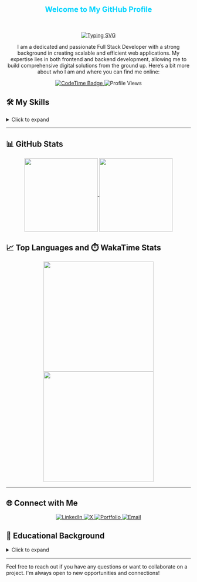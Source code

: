 <h3 align="center" style="color:#00d4ff; padding: 30px; font-size:20px;">
  Welcome to My GitHub Profile
</h3>

<p align="center">
  <a href="/"><img src="https://readme-typing-svg.herokuapp.com?font=Fira+Code&weight=600&size=22&pause=1000&color=04FF3C&center=true&width=435&lines=Hi%2C+I+am+Zobaidul+Kazi;+Full+Stack+JavaScript+Developer+" alt="Typing SVG" /></a>
</p>

<p align="center">
  I am a dedicated and passionate Full Stack Developer with a strong background in creating scalable and efficient web applications. My expertise lies in both frontend and backend development, allowing me to build comprehensive digital solutions from the ground up. Here’s a bit more about who I am and where you can find me online:
</p>

<p align="center">
  <a href="https://zobkazi.github.io">
    <img src="https://img.shields.io/endpoint?style=social&color=222&url=https%3A%2F%2Fapi.codetime.dev%2Fshield%3Fid%3D25584%26project%3D%26in=0" alt="CodeTime Badge" />
  </a>
  <img src="https://komarev.com/ghpvc/?username=zobkazi&color=blue" alt="Profile Views" />
</p>

## 🛠️ My Skills

<details>
  <summary>Click to expand</summary>

### 👉 Programming Languages
<img src="https://skillicons.dev/icons?i=js,ts,python" alt="Programming Languages" />

### 👉 Frontend Development
<img src="https://skillicons.dev/icons?i=react,nextjs,redux,angular,html,css,sass,bootstrap,tailwind,materialui" alt="Frontend Development" />

### 👉 Backend Development
<img src="https://skillicons.dev/icons?i=nodejs,deno,express,nest,fastapi,redis,rabbitmq,kafka" alt="Backend Development" />

### 👉 Databases Management Systems
<img src="https://skillicons.dev/icons?i=mongo,mysql,postgres,prisma,supabase,sequelize" alt="Databases Management Systems" />

### 👉 Software & Tools
<img src="https://skillicons.dev/icons?i=git,github,gitlab,docker,npm,yarn,pnpm,figma" alt="Software & Tools" />

### 👉 API Integrations & IDE
<img src="https://skillicons.dev/icons?i=vscode,codepen,postman" alt="API Integrations & IDE" />

### 👉 Operating Systems & CMS
<img src="https://skillicons.dev/icons?i=linux,windows,wordpress" alt="Operating Systems & CMS" />
</details>

---

## 📊 GitHub Stats

<p align="center">
  <a href="https://github.com/zobkazi/github-readme-stats">
    <img height=200 align="center" src="https://github-readme-stats.vercel.app/api?username=zobkazi&show_icons=true&theme=radical" />
  </a>
  <a href="https://github.com/zobkazi/github-readme-stats">
    <img height=200 align="center" src="https://github-readme-stats.vercel.app/api/top-langs/?username=zobkazi&layout=compact&langs_count=8&card_width=320" />
  </a>
</p>

## 📈 Top Languages and ⏱️ WakaTime Stats

<p align="center">
  <a href="https://github.com/zobkazi/github-readme-stats">
    <img height="300"  align="center" src="https://github-readme-stats.vercel.app/api/top-langs/?username=zobkazi&langs_count=8&theme=algolia" />
  </a>
  <a href="https://github.com/zobkazi/github-readme-stats">
    <img height="300" align="center" src="https://github-readme-stats.vercel.app/api/wakatime?username=zobaidulkazi" />
  </a>
</p>

---

## 🌐 Connect with Me

<p align="center">
  <a href="https://www.linkedin.com/in/zobaidulkazi/">
    <img src="https://img.shields.io/badge/LinkedIn-0077B5?style=for-the-badge&logo=linkedin&logoColor=white" alt="LinkedIn" />
  </a>
  <a href="https://x.com/zobaidulkazi">
    <img src="https://img.shields.io/badge/X-1DA1F2?style=for-the-badge&logo=x&logoColor=white" alt="X" />
  </a>
  <a href="https://zobkazi.github.io">
    <img src="https://img.shields.io/badge/Portfolio-rffa00?style=for-the-badge&logo=About.me&logoColor=white" alt="Portfolio" />
  </a>
  <a href="mailto:zk.kazi@gmail.com">
    <img src="https://img.shields.io/badge/Email-D14836?style=for-the-badge&logo=gmail&logoColor=white" alt="Email" />
  </a>
</p>

## 📃 Educational Background

<details>
  <summary>Click to expand</summary>

- 📖 **Diploma In Engineering**\
  📆 &nbsp;2019 - 2023\
  📈 &nbsp;Result: 3.08 [out of 4.00]\
  📍 **Mymensingh Polytechnic Institute** - Mymensingh, Bangladesh

- 📖 **SSC**\
  📆 &nbsp;2017 - 2018\
  📈 &nbsp;Result: 4.71 [out of 5.00]\
  📍 **Ulipur, Kurigram** - Rangpur, Bangladesh

- 📖 **FullStack Army**\
  📆 &nbsp;2020 - 2024\
  🧩 &nbsp;Stack Learner\
  📍 **Dhaka** - Bangladesh
</details>

---

Feel free to reach out if you have any questions or want to collaborate on a project. I'm always open to new opportunities and connections!
